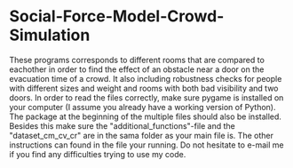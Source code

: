 # Social-Force-Model-Crowd-Simulation
These programs corresponds to different rooms that are compared to eachother in order to find the effect of an obstacle near a door on the evacuation time of a crowd. It also including robustness checks for people with different sizes and weight and rooms with both bad visibility and two doors. 
In order to read the files correctly, make sure pygame is installed on your computer (I assume you already have a working version of Python).
The package at the beginning of the multiple files should also be installed. Besides this make sure the "additional_functions"-file and the "dataset_cm_cv_cr" are in the sama folder as your main file is. 
The other instructions can found in the file your running. Do not hesitate to e-mail me if you find any difficulties trying to use my code. 

